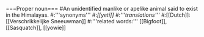===Proper noun===
#An unidentified manlike or apelike animal said to exist in the Himalayas.
#:'''synonyms'''
#:*[[yeti]]
#:'''translations'''
#:*[[Dutch]]: [[Verschrikkelijke Sneeuwman]]
#:'''related words:''' [[Bigfoot]], [[Sasquatch]], [[yowie]]